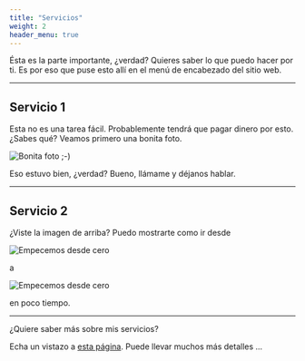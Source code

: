 ```yaml
---
title: "Servicios"
weight: 2
header_menu: true
---
```


Ésta es la parte importante, ¿verdad? Quieres saber lo que puedo hacer por ti. Es por eso que puse esto allí en el menú de encabezado del sitio web.

---

## Servicio 1

Esta no es una tarea fácil. Probablemente tendrá que pagar dinero por esto. ¿Sabes qué? Veamos primero una bonita foto.

![Bonita foto ;-)](images/website.jpg)

Eso estuvo bien, ¿verdad? Bueno, llámame y déjanos hablar.

---

## Servicio 2

¿Viste la imagen de arriba? Puedo mostrarte como ir desde

![Empecemos desde cero](images/desde.jpg)

a

![Empecemos desde cero](images/hasta.jpg)

en poco tiempo.

---

¿Quiere saber más sobre mis servicios?

Echa un vistazo a [esta página](services). Puede llevar muchos más detalles ...

